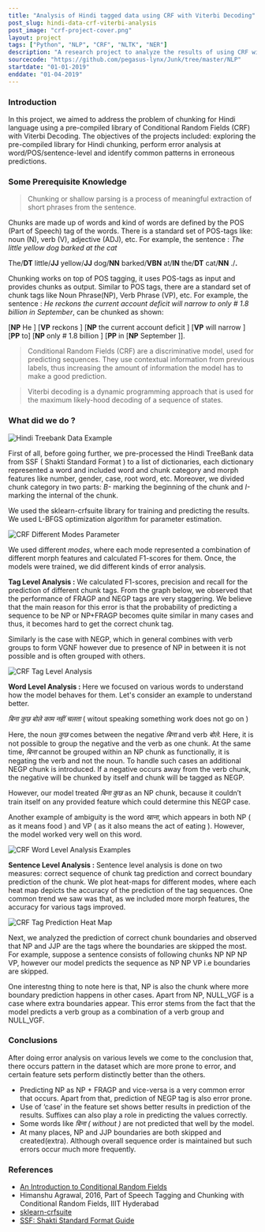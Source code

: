 ```yaml
---
title: "Analysis of Hindi tagged data using CRF with Viterbi Decoding"
post_slug: hindi-data-crf-viterbi-analysis
post_image: "crf-project-cover.png"
layout: project
tags: ["Python", "NLP", "CRF", "NLTK", "NER"]
description: "A research project to analyze the results of using CRF with Viterbi decoding on Hindi tagged data."
sourcecode: "https://github.com/pegasus-lynx/Junk/tree/master/NLP"
startdate: "01-01-2019"
enddate: "01-04-2019"
---
```


### Introduction 

In this project, we aimed to address the problem of chunking for Hindi language using a pre-compiled library of Conditional Random Fields (CRF) with Viterbi Decoding. The objectives of the projects included: exploring the pre-compiled library for Hindi chunking, perform error analysis at word/POS/sentence-level and identify common patterns in erroneous predictions.

### Some Prerequisite Knowledge

> Chunking or shallow parsing is a process of meaningful extraction of short phrases
from the sentence. 

Chunks are made up of words and kind of words are defined by the POS (Part of Speech) tag of the words. There is a standard set of POS-tags like: noun (N), verb (V), adjective (ADJ), etc. For example, the sentence : *The little yellow dog barked
at the cat*

The/**DT** little/**JJ** yellow/**JJ** dog/**NN** barked/**VBN** at/**IN** the/**DT** cat/**NN** ./**.**

Chunking works on top of POS tagging, it uses POS-tags as input and provides chunks as output. Similar to POS tags, there are a standard set of chunk tags like Noun Phrase(NP), Verb Phrase (VP), etc. For example, the sentence : *He reckons the current account deficit will narrow to only # 1.8 billion in September*, can be chunked as shown:

[**NP** He ] [**VP** reckons ] [**NP** the current account deficit ] [**VP** will narrow ] [**PP** to] [**NP** only # 1.8 billion ] [**PP** in [**NP** September ]].

> Conditional Random Fields (CRF) are a discriminative model, used for predicting sequences. They use contextual information from previous labels, thus increasing the amount of information the model has to make a good prediction. 

> Viterbi decoding is a dynamic programming approach that is used for the maximum likely-hood decoding of a sequence of states. 

### What did we do ?

![Hindi Treebank Data Example](/assets/images/crf-hindi-ssf-data.png)

First of all, before going further, we pre-processed the Hindi TreeBank data from SSF ( Shakti Standard Format ) to a list of dictionaries, each dictionary represented a word and included word and chunk category and morph features like number, gender, case, root word, etc. Moreover, we divided chunk category in two parts: *B-* marking the beginning of the chunk and *I-* marking the internal of the chunk.

We used the sklearn-crfsuite library for training and predicting the results. We used L-BFGS optimization algorithm for parameter estimation.

![CRF Different Modes Parameter](/assets/images/crf-modes.png)

We used different *modes*, where each mode represented a combination of different morph features and calculated F1-scores for them. Once, the models were trained, we did different kinds of error analysis. 

**Tag Level Analysis :** We calculated F1-scores, precision and recall for the prediction of different chunk tags. From the graph below, we observed that the performance of FRAGP and NEGP tags are very staggering. We believe that the main reason for this error is that the probability of predicting a sequence to be NP or NP+FRAGP becomes quite similar in many cases and thus, it becomes hard to get the correct chunk tag.

Similarly is the case with NEGP, which in general combines with verb groups to form VGNF however due to presence of NP in between it is not possible and is often grouped with others.

![CRF Tag Level Analysis](/assets/images/crf-tag-level-analysis.png)

**Word Level Analysis :** Here we focused on various words to understand how the model behaves for them. Let's consider an example to understand better. 

*बिना कुछ बोले काम नहीं चलता* ( witout speaking something work does not go on )

Here, the noun *कुछ* comes between the negative *बिना* and verb *बोले*. Here, it is not possible to group the negative and the verb as one chunk. At the same time, *बिना* cannot be grouped within an NP chunk as functionally, it is negating the verb and not the noun. To handle such cases an additional NEGP chunk is introduced. If a negative occurs away from the verb chunk, the negative will be chunked by itself and chunk will be tagged as NEGP.

However, our model treated *बिना कुछ* as an NP chunk, because it couldn’t train itself on any provided feature which could determine this NEGP case.

Another example of ambiguity is the word *खाना*, which appears in both NP ( as it means food ) and VP ( as it also means the act of eating ). However, the model worked very well on this word.

![CRF Word Level Analysis Examples](/assets/images/crf-word-analysis.png)

**Sentence Level Analysis :** Sentence level analysis is done on two measures: correct sequence of chunk tag prediction and correct boundary prediction of the chunk. We plot heat-maps for different modes, where each heat map depicts the accuracy of the prediction of the tag sequences. One common trend we saw was that, as we included more morph features, the accuracy for various tags improved.

![CRF Tag Prediction Heat Map](/assets/images/crf-heat-map.png)

Next, we analyzed the prediction of correct chunk boundaries and observed that NP and JJP are the tags where the boundaries are skipped the most. For example, suppose a sentence consists of following chunks NP NP NP VP, however our model predicts the sequence as NP NP VP i.e boundaries are skipped.

One interestng thing to note here is that, NP is also the chunk where more boundary prediction happens in other cases. Apart from NP, NULL_VGF is a case where extra boundaries appear. This error stems from the fact that the model predicts a verb group as a combination of a verb group and NULL_VGF.

### Conclusions

After doing error analysis on various levels we come to the conclusion that, there occurs pattern in the dataset which are more prone to error, and certain feature sets perform distinctly better than the others.

- Predicting NP as NP + FRAGP and vice-versa is a very common error that occurs. Apart from that, prediction of NEGP tag is also error prone.
- Use of ‘case’ in the feature set shows better results in prediction of the results. Suffixes can also play a role in predicting the values correctly.
- Some words like *बिना* *( without )* are not predicted that well by the model.
- At many places, NP and JJP boundaries are both skipped and created(extra). Although overall sequence order is maintained but such errors occur much more frequently.

### References

- [An Introduction to Conditional Random Fields](https://arxiv.org/abs/1011.4088)
- Himanshu Agrawal, 2016, Part of Speech Tagging and Chunking with Conditional Random Fields, IIIT Hyderabad
- [sklearn-crfsuite](https://sklearn-crfsuite.readthedocs.io/en/latest/)
- [SSF: Shakti Standard Format Guide](https://verbs.colorado.edu/hindiurdu/guidelines_docs/ssf-guide.pdf)